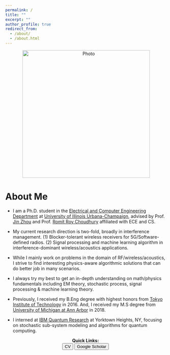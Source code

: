 ```yaml
---
permalink: /
title: ""
excerpt: ""
author_profile: true
redirect_from: 
  - /about/
  - /about.html
---
```


<p align="center">
  <img src="https://seoyumyum.github.io/files/ASPIRE_KAIST_flip_blur.png?raw=true" alt="Photo" style="width: 400px;"/> 
</p>

# About Me
* I am a Ph.D. student in the [Electrical and Computer Engineering Department](https://ece.illinois.edu/) at [University of Illinois Urbana-Champaign](https://illinois.edu/), advised by Prof. [Jin Zhou](https://ieeexplore.ieee.org/author/37085426607) and Prof. [Romit Roy Choudhury](https://croy.web.engr.illinois.edu/) affiliated with ECE and CS. 
* My current research direction is two-fold, broadly in interference management. 
(1) Blocker-tolerant wireless receivers for 5G/Software-defined radios. (2) Signal processing and machine learning algorithm in interference-dominant wireless/acoustics applications.

* While I mainly work on problems in the domain of RF/wireless/acoustics, I strive to find interesting physics-aware algorithmic solutions that can do better job in many scenarios.
* I always try my best to get an in-depth understanding on math/physics fundamentals including EM theory, stochastic process, signal processing & machine learning theory.

* Previously, I received my B.Eng degree with highest honors from [Tokyo Institute of Technology](https://www.titech.ac.jp/english/) in 2016. And, I received my M.S degree from [University of Michigan at Ann Arbor](https://umich.edu/) in 2018. 

* I interned at [IBM Quantum Research](https://research.ibm.com/quantum-computing) at Yorktown Heights, NY, focusing on stochastic sub-system modeling and algorithms for quantum computing.

 



<p align="center">
  <b>Quick Links:</b><br>
  <button onclick="window.location.href='https://seoyumyum.github.io/files/HyungjooSeo_CV_Resume_Web.pdf';">CV</button>
  <button onclick="window.location.href='https://scholar.google.com/citations?user=TLG2R4AAAAAJ&hl=en';">Google Scholar</button>
  <br><br>
</p>




